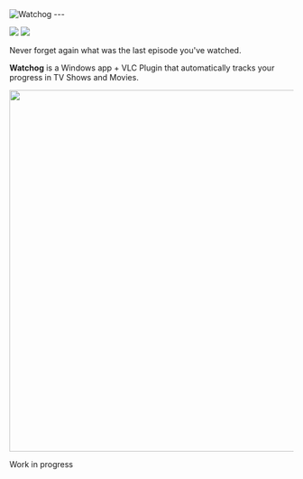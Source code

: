 <img src="https://raw.githubusercontent.com/alongubkin/watchog/master/logo.png" alt="Watchog">
---

<img src="https://img.shields.io/badge/license-Apache%202.0-399c99.svg?style=flat-square"> <img src="https://img.shields.io/badge/stability-alpha-fe7b63.svg?style=flat-square">

Never forget again what was the last episode you've watched. 

**Watchog** is a Windows app + VLC Plugin that automatically tracks your progress in TV Shows and Movies.

<img src="https://raw.githubusercontent.com/alongubkin/watchog/master/screenshot.png" width="640">

Work in progress
